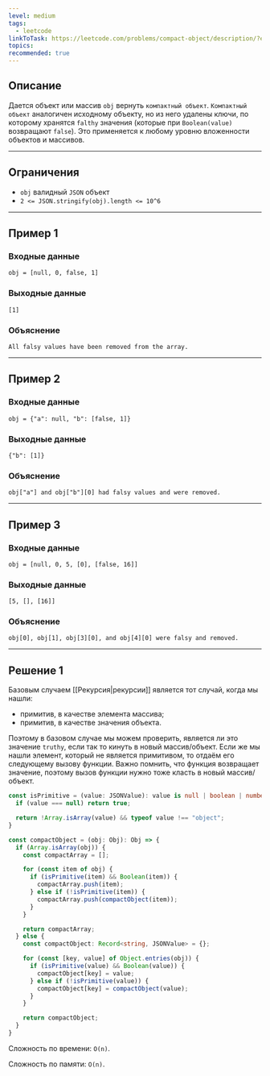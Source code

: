 ```yaml
---
level: medium
tags:
  - leetcode
linkToTask: https://leetcode.com/problems/compact-object/description/?envType=study-plan-v2&envId=30-days-of-javascript
topics: 
recommended: true
---
```

## Описание

Дается объект или массив `obj` вернуть `компактный объект`. `Компактный объект` аналогичен исходному объекту, но из него удалены ключи, по которому хранятся `falthy` значения (которые при `Boolean(value)` возвращают `false`). Это применяется к любому уровню вложенности объектов и массивов.

---
## Ограничения

- `obj` валидный `JSON` объект
- `2 <= JSON.stringify(obj).length <= 10^6`

---
## Пример 1

### Входные данные

```
obj = [null, 0, false, 1]
```
### Выходные данные

```
[1]
```
### Объяснение

```
All falsy values have been removed from the array.
```

---
## Пример 2

### Входные данные

```
obj = {"a": null, "b": [false, 1]}
```
### Выходные данные

```
{"b": [1]}
```
### Объяснение

```
obj["a"] and obj["b"][0] had falsy values and were removed.
```

---
## Пример 3

### Входные данные

```
obj = [null, 0, 5, [0], [false, 16]]
```
### Выходные данные

```
[5, [], [16]]
```
### Объяснение

```
obj[0], obj[1], obj[3][0], and obj[4][0] were falsy and removed.
```

---
## Решение 1

Базовым случаем [[Рекурсия|рекурсии]] является тот случай, когда мы нашли:

- примитив, в качестве элемента массива;
- примитив, в качестве значения объекта.

Поэтому в базовом случае мы можем проверить, является ли это значение `truthy`, если так то кинуть в новый массив/объект. Если же мы нашли элемент, который не является примитивом, то отдаём его следующему вызову функции. Важно помнить, что функция возвращает значение, поэтому вызов функции нужно тоже класть в новый массив/объект.

```typescript
const isPrimitive = (value: JSONValue): value is null | boolean | number | string => {
  if (value === null) return true;

  return !Array.isArray(value) && typeof value !== "object"; 
}

const compactObject = (obj: Obj): Obj => {
  if (Array.isArray(obj)) {
    const compactArray = [];

    for (const item of obj) {
      if (isPrimitive(item) && Boolean(item)) {
        compactArray.push(item);
      } else if (!isPrimitive(item)) {
        compactArray.push(compactObject(item));
      }
    }

    return compactArray;
  } else {
    const compactObject: Record<string, JSONValue> = {};

    for (const [key, value] of Object.entries(obj)) {
      if (isPrimitive(value) && Boolean(value)) {
        compactObject[key] = value;
      } else if (!isPrimitive(value)) {
        compactObject[key] = compactObject(value);
      }
    }

    return compactObject;
  }
}
```

Сложность по времени: `O(n)`.

Сложность по памяти: `O(n)`.

